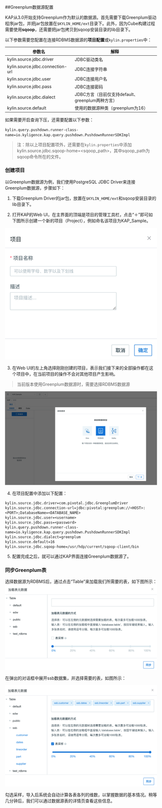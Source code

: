 ##Greenplum数据源配置

KAP从3.0开始支持Greenplum作为默认的数据源。首先需要下载Greenplum驱动程序jar包，并把jar包放置在`$KYLIN_HOME/ext`目录下。此外，因为Cube构建过程需要使用**sqoop**，还需要把jar包拷贝到sqoop安装目录的lib目录下。

以下参数需要您配置在连接RDBMS数据源的**项目配置**或`kylin.properties`中：

| 参数名                           | 解释                                             |
| -------------------------------- | ------------------------------------------------ |
| kylin.source.jdbc.driver         | JDBC驱动类名                                     |
| kylin.source.jdbc.connection-url | JDBC连接字符串                                   |
| kylin.source.jdbc.user           | JDBC连接用户名                                   |
| kylin.source.jdbc.pass           | JDBC连接密码                                     |
| kylin.source.jdbc.dialect        | JDBC方言（目前仅支持default、greenplum两种方言） |
| kylin.source.default             | 使用的数据源种类（greenplum为16）                |

如果需要开启查询下压，还需要配置以下参数：

`kylin.query.pushdown.runner-class-name=io.kyligence.kap.query.pushdown.PushdownRunnerSDKImpl`

> 注：除以上项目配置项外，还需要在`kylin.properties`中添加kylin.source.jdbc.sqoop-home=<sqoop_path>，其中sqoop_path为sqoop命令所在的文件。

### 创建项目

以Greenplum数据源为例，我们使用PostgreSQL JDBC Driver来连接Greenplum数据源，步骤如下：

1. 下载Greenplum Driver的jar包，放置在`$KYLIN_HOME/ext`和sqoop安装目录的lib目录下。

2. 打开KAP的Web UI，在主界面的顶端是项目的管理工具栏，点击“＋”即可如下图所示创建一个新的项目（Project），例如命名该项目为KAP_Sample。 

![新建项目](images/rdbm_import.cn.png)

3. 在Web UI的左上角选择刚刚创建的项目，表示我们接下来的全部操作都在这个项目中，在当前项目的操作不会对其他项目产生影响。 

> 当前版本使用Greenplum数据源时，需要选择RDBMS数据源

![选择RDBMS数据源](images/rdbms_import2.cn.png)

4. 在项目配置中添加以下配置：

```
kylin.source.jdbc.driver=com.pivotal.jdbc.GreenplumDriver
kylin.source.jdbc.connection-url=jdbc:pivotal:greenplum://<HOST>:<PORT>;DatabaseName=<DATABASE_NAME>
kylin.source.jdbc.user=<username>
kylin.source.jdbc.pass=<password>
kylin.query.pushdown.runner-class-name=io.kyligence.kap.query.pushdown.PushdownRunnerSDKImpl
kylin.source.jdbc.dialect=greenplum
kylin.source.default=16
kylin.source.jdbc.sqoop-home=/usr/hdp/current/sqoop-client/bin
```

5. 配置完成之后，就可以通过KAP界面连接Greenplum数据源了。

### 同步Greenplum表

选择数据源为RDBMS后，通过点击“Table”来加载我们所需要的表，如下图所示：![加载表元数据](images/rdbm_import3.cn.png)

在弹出的对话框中展开ssb数据集，并选择需要的表，如图所示：

![加载表并采样](images/rdbm_import4.cn.png)

勾选采样，导入后系统会自动计算各表各列的维数，以掌握数据的基本情况。稍等几分钟后，我们可以通过数据源表的详情页查看这些信息。